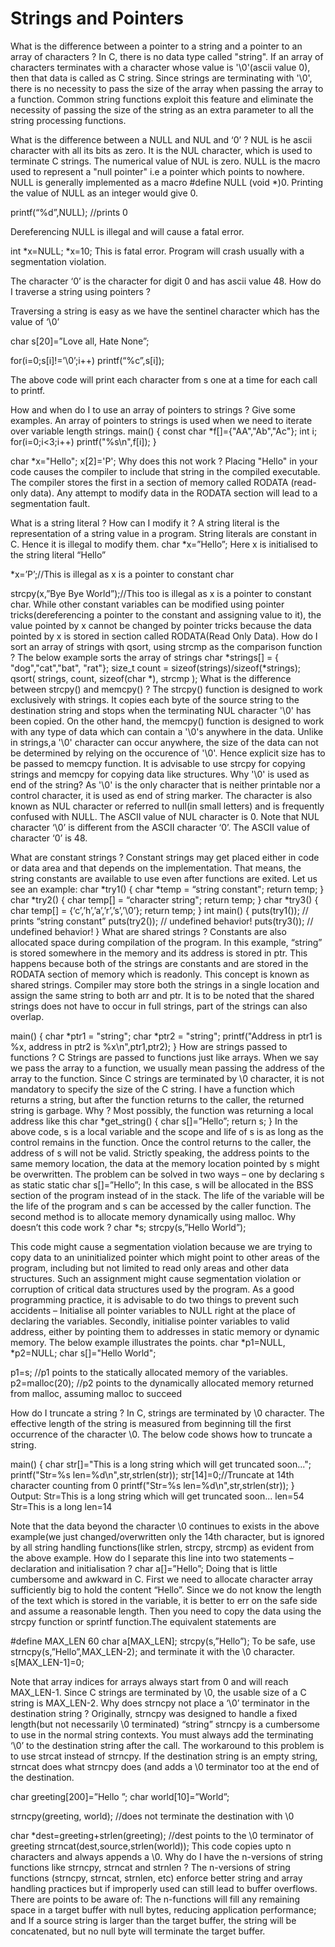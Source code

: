 # Strings and Pointers

What is the difference between a pointer to a string and a pointer to an array of characters ?
In C, there is no data type called "string". If an array of characters terminates with a character whose value is '\0'(ascii value 0), then that data is called as C string. Since strings are terminating with '\0', there is no necessity to pass the size of the array when passing the array to a function. Common string functions exploit this feature and eliminate the necessity of passing the size of the string as an extra parameter to all the string processing functions.

What is the difference between a NULL and NUL and ‘0’ ?
NUL is he ascii character with all its bits as zero. It is the NUL character, which is used to terminate C strings. The numerical value of NUL is zero.
NULL is the macro used to represent a "null pointer" i.e a pointer which points to nowhere. NULL is generally implemented as a macro #define NULL (void *)0. Printing the value of NULL as an integer would give 0. 

printf(“%d”,NULL); //prints 0

Dereferencing NULL is illegal and will cause a fatal error.

int *x=NULL;
*x=10;
This is fatal error. Program will crash usually with a segmentation violation.

The character ‘0’ is the character for digit 0 and has ascii value 48.
How do I traverse a string using pointers ?

Traversing a string is easy as we have the sentinel character which has the value of ‘\0’

char s[20]=”Love all, Hate None”;

for(i=0;s[i]!=’\0’;i++)
printf(“%c”,s[i]);

The above code will print each character from s one at a time for each call to printf.

How and when do I to use an array of pointers to strings ? Give some examples.
An array of pointers to strings is used when we need to iterate over variable length strings.
main()
{
        const char *f[]={"AA","Ab","Ac"};
        int i;
        for(i=0;i<3;i++)
                printf("%s\n",f[i]);
}

char *x="Hello"; x[2]='P'; Why does this not work ?
Placing "Hello" in your code causes the compiler to include that string in the compiled executable. The compiler stores the first in a section of memory called RODATA (read-only data). Any attempt to modify data in the RODATA section will lead to a segmentation fault.

What is a string literal ? How can I modify it ?
A string literal is the representation of a string value in a program. String literals are constant in C. Hence it is illegal to modify them.
char *x=”Hello”; Here x is initialised to the string literal “Hello”

*x=’P’;//This is illegal as x is a pointer to constant char

strcpy(x,”Bye Bye World”);//This too is illegal as x is a pointer to constant char.
While other constant variables can be modified using pointer tricks(dereferencing a pointer to the constant and assigning value to it), the value pointed by x cannot be changed by pointer tricks because the data pointed by x is stored in section called RODATA(Read Only Data).
How do I sort an array of strings with qsort, using strcmp as the comparison function ?
The below example sorts the array of strings
char *strings[] = { "dog","cat","bat", "rat"};
size_t count = sizeof(strings)/sizeof(*strings);
qsort( strings, count, sizeof(char *), strcmp );
What is the difference between strcpy() and memcpy() ?
The strcpy() function is designed to work exclusively with strings. It copies each byte of the source string to the destination string and stops when the terminating NUL character '\0' has been copied. On the other hand, the memcpy() function is designed to work with any type of data which can contain a '\0's anywhere in the data. Unlike in strings,a '\0' character can occur anywhere, the size of the data can not be determined by relying on the occurence of '\0'. Hence explicit size has to be passed to memcpy function.
It is advisable to use strcpy for copying strings and memcpy for copying data like structures.
Why '\0' is used as end of the string?
As '\0' is the only character that is neither printable nor a control character, it is used as end of string marker. The character is also known as NUL character or referred to null(in small letters) and is frequently confused with NULL. The ASCII value of NUL character is 0. Note that NUL character ‘\0’ is different from the ASCII character ‘0’. The ASCII value of character ‘0’ is 48.

What are constant strings ?
Constant strings may get placed either in code or data area and that depends on the implementation. That means, the string constants are available to use even after functions are exited. Let us see an example:
      char *try1()
      {
      char *temp = “string constant";
      	return temp;
      }
      char *try2()
      {
      char temp[] = “character string";
      	return temp;
      }
      char *try3()
      {
      char temp[] = {‘c’,’h’,’a’,’r’,’s’,’\0’};
      	return temp;
      }
      int main()
      {
      puts(try1());    // prints “string constant”
      	puts(try2());    // undefined behavior!
      puts(try3());    // undefined behavior!
}
What are shared strings ?
 Constants are also allocated space during compilation of the program. In this example, “string” is stored somewhere in the memory and its address is stored in ptr. This happens because both of the strings are constants and are stored in the RODATA section of memory which is readonly. This concept is known as shared strings. Compiler may store both the strings in a single location and assign the same string to both arr and ptr.  It is to be noted that the shared strings does not have to occur in full strings, part of the strings can also overlap.

main()
{
        char *ptr1 = "string";
        char *ptr2 = "string";
        printf("Address in ptr1 is %x, address in ptr2 is %x\n",ptr1,ptr2);
}
How are strings passed to functions ?
C Strings are passed to functions just like arrays. When we say we pass the array to a function, we usually mean passing the address of the array to the function. Since C strings are terminated by \0 character, it is not mandatory to specify the size of the C string.
I have a function which returns a string, but after the function returns to the caller, the returned string is garbage. Why ?
Most possibly, the function was returning a local address like this
char *get_string()
{
char s[]=”Hello”;
return s;
}
In the above code, s is a local variable and the scope and life of s is as long as the control remains in the function. Once the control returns to the caller, the address of s will not be valid. Strictly speaking, the address points to the same memory location, the data at the memory location pointed by s might be overwritten.
The problem can be solved in two ways – one by declaring s as static
static char s[]=”Hello”;
In this case, s will be allocated in the BSS section of the program instead of in the stack. The life of the variable will be the life of the program and s can be accessed by the caller function. The second method is to allocate memory dynamically using malloc.
Why doesn’t this code work ?
char *s;
strcpy(s,”Hello World”);

This code might cause a segmentation violation because we are trying to copy data to an uninitialized pointer which might point to other areas of the program, including but not limited to read only areas and other data structures. Such an assignment might cause segmentation violation or corruption of critical data structures used by the program. As a good programming practice, it is advisable to do two things to prevent such accidents – Initialise all pointer variables to NULL right at the place of declaring the variables. Secondly, initialise pointer variables to valid address, either by pointing them to addresses in static memory or dynamic memory. The below example illustrates the points.
char *p1=NULL, *p2=NULL;
char s[]="Hello World";

p1=s; //p1 points to the statically allocated memory of the variables.
p2=malloc(20); //p2 points to the dynamically allocated memory returned from malloc, assuming malloc to succeed

How do I truncate a string ?
In C, strings are terminated by \0 character. The effective length of the string is measured from beginning till the first occurrence of the character \0. The below code shows how to truncate a string.

main()
{
char str[]="This is a long string which will get truncated soon...";
printf("Str=%s len=%d\n",str,strlen(str));
str[14]=0;//Truncate at 14th character counting from 0
printf("Str=%s len=%d\n",str,strlen(str));
}
Output:
Str=This is a long string which will get truncated soon... len=54
Str=This is a long len=14

Note that the data beyond the character \0 continues to exists in the above example(we just changed/overwritten only the 14th character, but is ignored by all string handling functions(like strlen, strcpy, strcmp) as evident from the above example.
How do I separate this line into two statements – declaration and initialisation ?
char a[]=”Hello”;
Doing that is little cumbersome and awkward in C. First we need to allocate character array sufficiently big to hold the content “Hello”. Since we do not know the length of the text which is stored in the variable, it is better to err on the safe side and assume a reasonable length. Then you need to copy the data using the strcpy function or sprintf function.The equivalent statements are

#define MAX_LEN 60
char a[MAX_LEN];
strcpy(s,”Hello”);
To be safe, use strncpy(s,”Hello”,MAX_LEN-2); and terminate it with the \0 character.
s[MAX_LEN-1]=0;

Note that array indices for arrays always start from 0 and will reach MAX_LEN-1. Since C strings are terminated by \0, the usable size of a C string is MAX_LEN-2.
Why does strncpy not place a ‘\0’ terminator in the destination string ?
Originally, strncpy was designed to handle a fixed length(but not necessarily \0 terminated) “string” strncpy is a cumbersome to use in the normal string contexts. You must always add the terminating ‘\0’ to the destination string after the call. The workaround to this problem is to use strcat instead of strncpy. If the destination string is an empty string, strncat does what strncpy does (and adds a \0 terminator too at the end of the destination.

char greeting[200]=”Hello ”;
char world[10]=”World”;

strncpy(greeting, world); //does not terminate the destination with \0

char *dest=greeting+strlen(greeting);    //dest points to the \0 terminator of greeting
strncat(dest,source,strlen(world));
This code copies upto n characters and always appends a \0.
Why do I have the n-versions of string functions like strncpy, strncat and strnlen ?
The n-versions of string functions (strncpy, strncat, strnlen, etc) enforce better string and array handling practices but if improperly used can still lead to buffer overflows. There are points to be aware of:
The n-functions will fill any remaining space in a target buffer with null bytes, reducing application performance; and
If a source string is larger than the target buffer, the string will be concatenated, but no null byte will terminate the target buffer.
